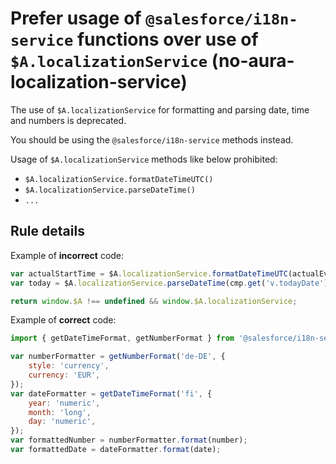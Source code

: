 # Prefer usage of `@salesforce/i18n-service` functions over use of `$A.localizationService` (no-aura-localization-service)

The use of `$A.localizationService` for formatting and parsing date, time and numbers is deprecated.

You should be using the `@salesforce/i18n-service` methods instead.

Usage of `$A.localizationService` methods like below prohibited:

-   `$A.localizationService.formatDateTimeUTC()`
-   `$A.localizationService.parseDateTime()`
-   `...`

## Rule details

Example of **incorrect** code:

```js
var actualStartTime = $A.localizationService.formatDateTimeUTC(actualEvent.startDate, format);
var today = $A.localizationService.parseDateTime(cmp.get('v.todayDate'));

return window.$A !== undefined && window.$A.localizationService;
```

Example of **correct** code:

```js
import { getDateTimeFormat, getNumberFormat } from '@salesforce/i18n-service';

var numberFormatter = getNumberFormat('de-DE', {
    style: 'currency',
    currency: 'EUR',
});
var dateFormatter = getDateTimeFormat('fi', {
    year: 'numeric',
    month: 'long',
    day: 'numeric',
});
var formattedNumber = numberFormatter.format(number);
var formattedDate = dateFormatter.format(date);
```
